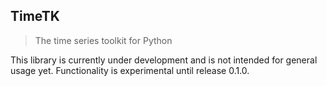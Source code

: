

## TimeTK

> The time series toolkit for Python

This library is currently under development and is not intended for general usage yet. Functionality is experimental until release 0.1.0.
